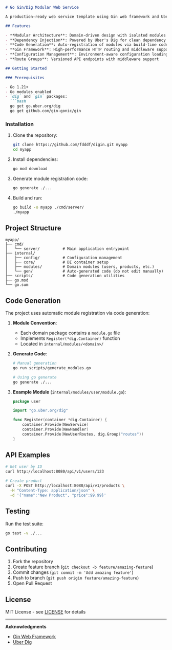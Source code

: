 ```markdown
# Go Gin/Dig Modular Web Service

A production-ready web service template using Gin web framework and Uber's Dig for dependency injection, featuring automated module registration and scalable architecture.

## Features

- **Modular Architecture**: Domain-driven design with isolated modules (users, products, etc.)
- **Dependency Injection**: Powered by Uber's Dig for clean dependency management
- **Code Generation**: Auto-registration of modules via build-time code generation
- **Gin Framework**: High-performance HTTP routing and middleware support
- **Configuration Management**: Environment-aware configuration loading
- **Route Groups**: Versioned API endpoints with middleware support

## Getting Started

### Prerequisites

- Go 1.21+
- Go modules enabled
- `dig` and `gin` packages:
  ```bash
  go get go.uber.org/dig
  go get github.com/gin-gonic/gin
  ```

### Installation

1. Clone the repository:
   ```bash
   git clone https://github.com/fdddf/digin.git myapp
   cd myapp
   ```

2. Install dependencies:
   ```bash
   go mod download
   ```

3. Generate module registration code:
   ```bash
   go generate ./...
   ```

4. Build and run:
   ```bash
   go build -o myapp ./cmd/server/
   ./myapp
   ```

## Project Structure

```text
myapp/
├── cmd/
│   └── server/          # Main application entrypoint
├── internal/
│   ├── config/          # Configuration management
│   ├── core/            # DI container setup
│   ├── modules/         # Domain modules (users, products, etc.)
│   └── gen/             # Auto-generated code (do not edit manually)
├── scripts/             # Code generation utilities
├── go.mod
└── go.sum
```

## Code Generation

The project uses automatic module registration via code generation:

1. **Module Convention**:
   - Each domain package contains a `module.go` file
   - Implements `Register(*dig.Container)` function
   - Located in `internal/modules/<domain>/`

2. **Generate Code**:
   ```bash
   # Manual generation
   go run scripts/generate_modules.go
   
   # Using go generate
   go generate ./...
   ```

3. **Example Module** (`internal/modules/user/module.go`):
   ```go
   package user

   import "go.uber.org/dig"

   func Register(container *dig.Container) {
       container.Provide(NewService)
       container.Provide(NewHandler)
       container.Provide(NewUserRoutes, dig.Group("routes"))
   }
   ```

## API Examples

```bash
# Get user by ID
curl http://localhost:8080/api/v1/users/123

# Create product
curl -X POST http://localhost:8080/api/v1/products \
  -H "Content-Type: application/json" \
  -d '{"name":"New Product", "price":99.99}'
```

## Testing

Run the test suite:
```bash
go test -v ./...
```

## Contributing

1. Fork the repository
2. Create feature branch (`git checkout -b feature/amazing-feature`)
3. Commit changes (`git commit -m 'Add amazing feature'`)
4. Push to branch (`git push origin feature/amazing-feature`)
5. Open Pull Request

## License

MIT License - see [LICENSE](LICENSE) for details

---

**Acknowledgments**
- [Gin Web Framework](https://github.com/gin-gonic/gin)
- [Uber Dig](https://github.com/uber-go/dig)
```
